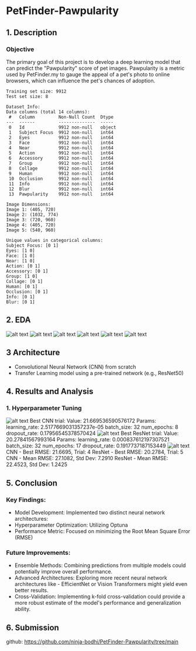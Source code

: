 # PetFinder-Pawpularity
## 1. Description
###  Objective
The primary goal of this project is to develop a deep learning model that can predict the "Pawpularity" score of pet images. Pawpularity is a metric used by PetFinder.my to gauge the appeal of a pet's photo to online browsers, which can influence the pet's chances of adoption.
```
Training set size: 9912
Test set size: 8

Dataset Info:
Data columns (total 14 columns):
 #   Column         Non-Null Count  Dtype 
---  ------         --------------  ----- 
 0   Id             9912 non-null   object
 1   Subject Focus  9912 non-null   int64 
 2   Eyes           9912 non-null   int64 
 3   Face           9912 non-null   int64 
 4   Near           9912 non-null   int64 
 5   Action         9912 non-null   int64 
 6   Accessory      9912 non-null   int64 
 7   Group          9912 non-null   int64 
 8   Collage        9912 non-null   int64 
 9   Human          9912 non-null   int64 
 10  Occlusion      9912 non-null   int64 
 11  Info           9912 non-null   int64 
 12  Blur           9912 non-null   int64 
 13  Pawpularity    9912 non-null   int64 

Image Dimensions:
Image 1: (405, 720)
Image 2: (1032, 774)
Image 3: (720, 960)
Image 4: (405, 720)
Image 5: (540, 960)

Unique values in categorical columns:
Subject Focus: [0 1]
Eyes: [1 0]
Face: [1 0]
Near: [1 0]
Action: [0 1]
Accessory: [0 1]
Group: [1 0]
Collage: [0 1]
Human: [0 1]
Occlusion: [0 1]
Info: [0 1]
Blur: [0 1]
```

## 2. EDA
![alt text](image/infra.png)
![alt text](image/output.png)
![alt text](image/output-1.png)
![alt text](image/output-2.png)
![alt text](image/output-3.png)
![alt text](image/output-4.png)

## 3 Architecture
- Convolutional Neural Network (CNN) from scratch
- Transfer Learning model using a pre-trained network (e.g., ResNet50)

## 4. Results and Analysis
### 1. Hyperparameter Tuning
![alt text](./image/image-5.png)
Best CNN trial:
  Value: 21.669536590576172
  Params:
    learning_rate: 2.5177669031357237e-05
    batch_size: 32
    num_epochs: 8
    dropout_rate: 0.17956545378570424
![alt text](./image/image-6.png)
Best ResNet trial:
  Value: 20.27841567993164
  Params:
    learning_rate: 0.000837612197307521
    batch_size: 32
    num_epochs: 17
    dropout_rate: 0.1917737187153449
![alt text](./image/image-7.png)
CNN - Best RMSE: 21.6695, Trial: 4
ResNet - Best RMSE: 20.2784, Trial: 5
CNN - Mean RMSE: 27.1082, Std Dev: 7.2910
ResNet - Mean RMSE: 22.4523, Std Dev: 1.2425

## 5. Conclusion
### Key Findings:
- Model Development: Implemented two distinct neural network architectures:
- Hyperparameter Optimization: Utilizing Optuna
- Performance Metric: Focused on minimizing the Root Mean Square Error (RMSE)
### Future Improvements:
- Ensemble Methods: Combining predictions from multiple models could potentially improve overall performance.
- Advanced Architectures: Exploring more recent neural network architectures like - EfficientNet or Vision Transformers might yield even better results.
- Cross-Validation: Implementing k-fold cross-validation could provide a more robust estimate of the model's performance and generalization ability.

## 6. Submission
github: https://github.com/ninja-bodhi/PetFinder-Pawpularity/tree/main